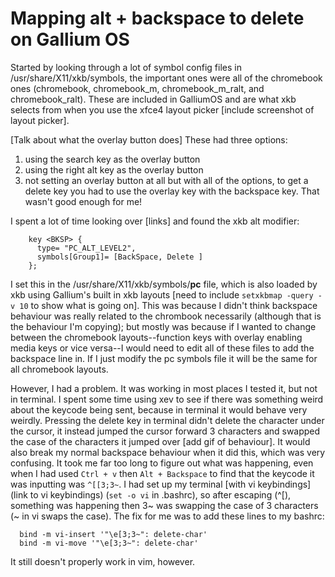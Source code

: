 # Mapping alt + backspace to delete on Gallium OS

Started by looking through a lot of symbol config files in /usr/share/X11/xkb/symbols, the important ones were all of the chromebook ones (chromebook, chromebook_m, chromebook_m_ralt, and chromebook_ralt). These are included in GalliumOS and are what xkb selects from when you use the xfce4 layout picker [include screenshot of layout picker].

[Talk about what the overlay button does]
These had three options:
  1. using the search key as the overlay button
  2. using the right alt key as the overlay button
  3. not setting an overlay button at all
  but with all of the options, to get a delete key you had to use the overlay key with the backspace key. That wasn't good enough for me!

I spent a lot of time looking over [links] and found the xkb alt modifier:
``` 
    key <BKSP> {
      type= "PC_ALT_LEVEL2",
      symbols[Group1]= [BackSpace, Delete ]
    };
```
I set this in the /usr/share/X11/xkb/symbols/**pc** file, which is also loaded by xkb using Gallium's built in xkb layouts [need to include `setxkbmap -query -v 10` to show what is going on]. This was because I didn't think backspace behaviour was really related to the chrombook necessarily (although that is the behaviour I'm copying); but mostly was because if I wanted to change between the chromebook layouts--function keys with overlay enabling media keys or vice versa--I would need to edit all of these files to add the backspace line in. If I just modify the pc symbols file it will be the same for all chromebook layouts.

However, I had a problem. It was working in most places I tested it, but not in terminal. I spent some time using xev to see if there was something weird about the keycode being sent, because in terminal it would behave very weirdly. Pressing the delete key in terminal didn't delete the character under the cursor, it instead jumped the cursor forward 3 characters and swapped the case of the characters it jumped over [add gif of behaviour]. It would also break my normal backspace behaviour when it did this, which was very confusing.
It took me far too long to figure out what was happening, even when I had used `Ctrl + v` then `Alt + Backspace` to find that the keycode it was inputting was `^[[3;3~`. I had set up my terminal [with vi keybindings](link to vi keybindings) (`set -o vi` in .bashrc), so after escaping (^[), something was happening then 3~ was swapping the case of 3 characters (~ in vi swaps the case). 
The fix for me was to add these lines to my bashrc:
```
  bind -m vi-insert '"\e[3;3~": delete-char'
  bind -m vi-move '"\e[3;3~": delete-char'
```

It still doesn't properly work in vim, however.
